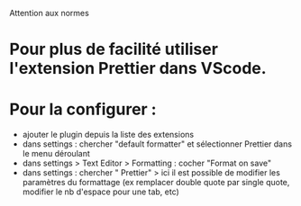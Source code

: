 Attention aux normes 

# Pour plus de facilité utiliser l'extension Prettier dans VScode.

# Pour la configurer : 

- ajouter le plugin depuis la liste des extensions
- dans settings : chercher "default formatter" et sélectionner Prettier dans le menu déroulant
- dans settings > Text Editor > Formatting : cocher "Format on save"
- dans settings : chercher " Prettier" > ici il est possible de modifier les paramètres du formattage (ex remplacer double quote par single quote, modifier le nb d'espace pour une tab, etc)

